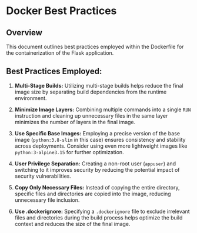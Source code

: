 # Docker Best Practices

## Overview
This document outlines best practices employed within the Dockerfile for the containerization of the Flask application.

## Best Practices Employed:
1. **Multi-Stage Builds:** Utilizing multi-stage builds helps reduce the final image size by separating build dependencies from the runtime environment.

2. **Minimize Image Layers:** Combining multiple commands into a single `RUN` instruction and cleaning up unnecessary files in the same layer minimizes the number of layers in the final image.

3. **Use Specific Base Images:** Employing a precise version of the base image (`python:3.8-slim` in this case) ensures consistency and stability across deployments. Consider using even more lightweight images like `python:3-alpine3.15` for further optimization.

4. **User Privilege Separation:** Creating a non-root user (`appuser`) and switching to it improves security by reducing the potential impact of security vulnerabilities.

5. **Copy Only Necessary Files:** Instead of copying the entire directory, specific files and directories are copied into the image, reducing unnecessary file inclusion.

6. **Use .dockerignore:** Specifying a `.dockerignore` file to exclude irrelevant files and directories during the build process helps optimize the build context and reduces the size of the final image.
